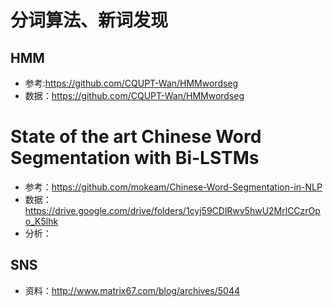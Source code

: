 # 分词算法、新词发现
## HMM
- 参考:https://github.com/CQUPT-Wan/HMMwordseg
- 数据：https://github.com/CQUPT-Wan/HMMwordseg
# State of the art Chinese Word Segmentation with Bi-LSTMs
- 参考：https://github.com/mokeam/Chinese-Word-Segmentation-in-NLP
- 数据：https://drive.google.com/drive/folders/1cyj59CDlRwv5hwU2MrlCCzrOpo_K5lhk
- 分析：
## SNS
- 资料：http://www.matrix67.com/blog/archives/5044